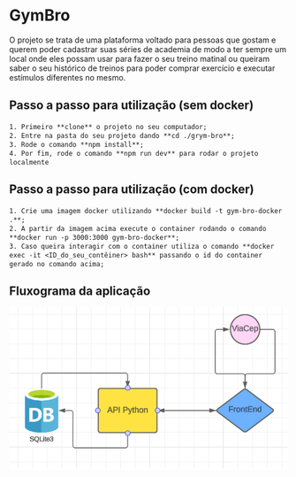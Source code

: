 
# GymBro

O projeto se trata de uma plataforma voltado para pessoas que gostam e querem poder cadastrar suas séries de academia de modo a ter sempre um local onde eles possam usar para fazer o seu treino matinal ou queiram saber o seu histórico de treinos para poder comprar exercício e executar estímulos diferentes no mesmo.

## Passo a passo para utilização (sem docker)

    1. Primeiro **clone** o projeto no seu computador;
    2. Entre na pasta do seu projeto dando **cd ./grym-bro**;
    3. Rode o comando **npm install**;
    4. Por fim, rode o comando **npm run dev** para rodar o projeto localmente

## Passo a passo para utilização (com docker)
    
    1. Crie uma imagem docker utilizando **docker build -t gym-bro-docker .**;
    2. A partir da imagem acima execute o container rodando o comando **docker run -p 3000:3000 gym-bro-docker**;
    3. Caso queira interagir com o container utiliza o comando **docker exec -it <ID_do_seu_contêiner> bash** passando o id do container gerado no comando acima;

## Fluxograma da aplicação

![alt text](<Fluxograma Puc.png>)